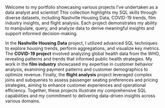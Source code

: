 Welcome to my portfolio showcasing various projects I've undertaken as a data analyst and scientist! This collection highlights my SQL skills through diverse datasets, including Nashville Housing Data, COVID-19 trends, film industry insights, and flight analysis. Each project demonstrates my ability to manipulate, query, and analyze data to derive meaningful insights and support informed decision-making.

In the **Nashville Housing Data** project, I utilized advanced SQL techniques to explore housing trends, perform aggregations, and visualize key metrics. The **COVID-19 project** involved analyzing global health data from the WHO, revealing patterns and trends that informed public health strategies. My work in the **film industry** showcased my expertise in customer behavior analysis, examining payment patterns and customer demographics to optimize revenue. Finally, the **flight analysis** project leveraged complex joins and subqueries to assess passenger seating preferences and pricing strategies, aiming to enhance customer experiences and operational efficiency. Together, these projects illustrate my comprehensive SQL capabilities and my commitment to delivering data-driven insights across various domains.
